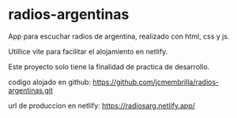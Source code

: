 # radios-argentinas
App para escuchar radios de argentina, realizado con html, css y js.

Utillice vite para facilitar el alojamiento en netlify.

Este proyecto solo tiene la finalidad de practica de desarrollo.

codigo alojado en github: https://github.com/jcmembrilla/radios-argentinas.git

url de produccion en netlify: https://radiosarg.netlify.app/